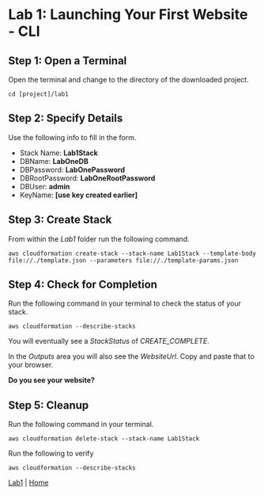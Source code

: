 # Lab 1: Launching Your First Website - CLI
## Step 1: Open a Terminal
Open the terminal and change to the directory of the downloaded project.

    cd [project]/lab1
## Step 2: Specify Details
Use the following info to fill in the form.
 - Stack Name: **Lab1Stack**
 - DBName: **LabOneDB**
 - DBPassword: **LabOnePassword**
 - DBRootPassword: **LabOneRootPassword**
 - DBUser: **admin**
 - KeyName: **[use key created earlier]**
## Step 3: Create Stack
From within the *Lab1* folder run the following command.
```
aws cloudformation create-stack --stack-name Lab1Stack --template-body file://./template.json --parameters file://./template-params.json
```
## Step 4: Check for Completion
Run the following command in your terminal to check the status of your stack.
```
aws cloudformation --describe-stacks
```
You will eventually see a *StackStatus* of *CREATE_COMPLETE*.

In the *Outputs* area you will also see the *WebsiteUrl*. Copy and paste that to your browser.

**Do you see your website?**

## Step 5: Cleanup
Run the following command in your terminal.
```
aws cloudformation delete-stack --stack-name Lab1Stack
```
Run the following to verify
```
aws cloudformation --describe-stacks
```

[Lab1](README.md) | [Home](../README.md)
<!--stackedit_data:
eyJoaXN0b3J5IjpbLTM2ODg5NzMwOSwtMTg3OTk0NzE1OCwtMT
MwODI0OTg5LDEzNjg2ODU3MzIsMjAxNDAzMDk0MCwzMjE5ODQ4
NDgsLTE3OTA0NDkwMjIsNzMwOTk4MTE2XX0=
-->